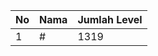 | No | Nama            | Jumlah Level |
|----|-----------------|--------------|
| 1  | #    |    1319        |
